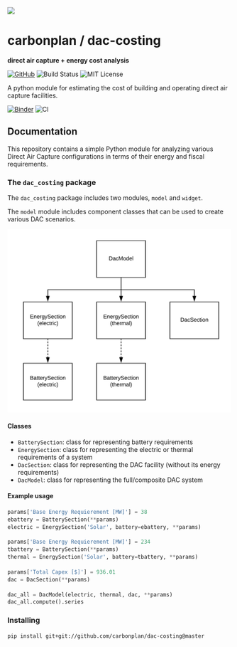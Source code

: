 <img
  src='https://carbonplan-assets.s3.amazonaws.com/monogram/dark-small.png'
  height='48'
/>

# carbonplan / dac-costing

**direct air capture + energy cost analysis**

[![GitHub][github-badge]][github]
![Build Status][]
![MIT License][]

[github]: https://github.com/carbonplan/dac-costing
[github-badge]: https://flat.badgen.net/badge/-/github?icon=github&label
[build status]: https://flat.badgen.net/github/checks/carbonplan/dac-costing
[mit license]: https://flat.badgen.net/badge/license/MIT/blue

A python module for estimating the cost of building and operating direct air capture facilities.

[![Binder](https://mybinder.org/badge_logo.svg)](https://mybinder.org/v2/gh/carbonplan/dac-costing/master)
![CI](https://github.com/carbonplan/dac-costing/workflows/CI/badge.svg)

## Documentation

This repository contains a simple Python module for analyzing various Direct Air
Capture configurations in terms of their energy and fiscal requirements.

### The `dac_costing` package

The `dac_costing` package includes two modules, `model` and `widget`.

The `model` module includes component classes that can be used to create various DAC scenarios.

![model-diagram](docs/dac-model-diagram.png)

#### Classes

- `BatterySection`: class for representing battery requirements
- `EnergySection`: class for representing the electric or thermal requirements of a system
- `DacSection`: class for representing the DAC facility (without its energy requirements)
- `DacModel`: class for representing the full/composite DAC system

#### Example usage

```python
params['Base Energy Requierement [MW]'] = 38
ebattery = BatterySection(**params)
electric = EnergySection('Solar', battery=ebattery, **params)

params['Base Energy Requierement [MW]'] = 234
tbattery = BatterySection(**params)
thermal = EnergySection('Solar', battery=tbattery, **params)

params['Total Capex [$]'] = 936.01
dac = DacSection(**params)

dac_all = DacModel(electric, thermal, dac, **params)
dac_all.compute().series
```

### Installing

```shell
pip install git+git://github.com/carbonplan/dac-costing@master
```
